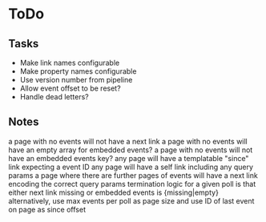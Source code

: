 ToDo
====

Tasks
-----

* Make link names configurable
* Make property names configurable
* Use version number from pipeline
* Allow event offset to be reset?
* Handle dead letters?

Notes
-----

a page with no events will not have a next link
a page with no events will have an empty array for embedded events?
a page with no events will not have an embedded events key?
any page will have a templatable "since" link expecting a event ID
any page will have a self link including any query params
a page where there are further pages of events will have a next link
  encoding the correct query params
termination logic for a given poll is that either next link missing or
  embedded events is {missing|empty}
alternatively, use max events per poll as page size and use ID of last event
  on page as since offset